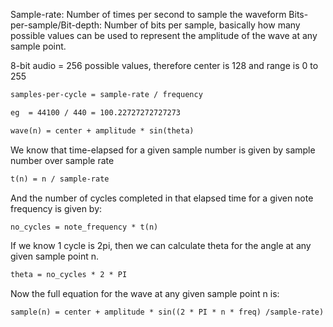 Sample-rate: Number of times per second to sample the waveform
Bits-per-sample/Bit-depth: Number of bits per sample, basically how many possible values can be used to represent the amplitude of the wave at any sample point.

8-bit audio = 256 possible values, therefore center is 128 and range is 0 to 255

```latex
samples-per-cycle = sample-rate / frequency

eg  = 44100 / 440 = 100.22727272727273
```

```latex
wave(n) = center + amplitude * sin(theta)
```

We know that time-elapsed for a given sample number is given by sample number over sample rate

```latex
t(n) = n / sample-rate
```

And the number of cycles completed in that elapsed time for a given note frequency is given by:

```latex
no_cycles = note_frequency * t(n)
```

If we know 1 cycle is 2pi, then we can calculate theta for the angle at any given sample point n.

```latex
theta = no_cycles * 2 * PI
```

Now the full equation for the wave at any given sample point n is:

```latex
sample(n) = center + amplitude * sin((2 * PI * n * freq) /sample-rate)
```